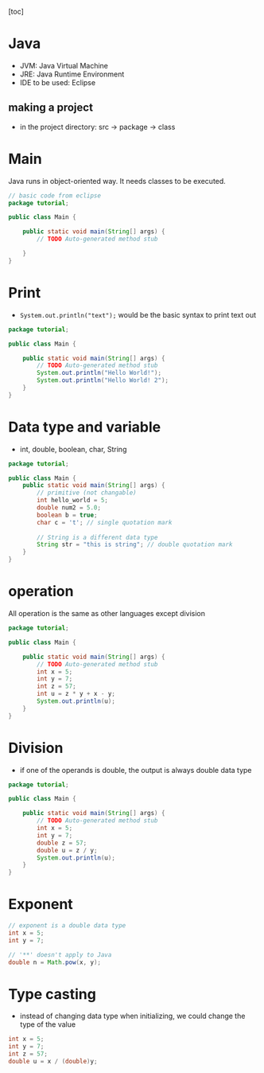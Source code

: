 [toc]

# Java

* JVM: Java Virtual Machine
* JRE: Java Runtime Environment
* IDE to be used: Eclipse



## making a project

* in the project directory: src -> package -> class



# Main

Java runs in object-oriented way. It needs classes to be executed.

```java
// basic code from eclipse
package tutorial;

public class Main {

	public static void main(String[] args) {
		// TODO Auto-generated method stub

	}
}
```

# Print

* `System.out.println("text");` would be the basic syntax to print text out

```java
package tutorial;

public class Main {

	public static void main(String[] args) {
		// TODO Auto-generated method stub
		System.out.println("Hello World!");
		System.out.println("Hello World! 2");
	}
}
```

# Data type and variable

* int, double, boolean, char, String

```java
package tutorial;

public class Main {
	public static void main(String[] args) {
		// primitive (not changable)
		int hello_world = 5;
		double num2 = 5.0;
		boolean b = true;
		char c = 't'; // single quotation mark
		
		// String is a different data type
		String str = "this is string"; // double quotation mark
	}
}
```

# operation

All operation is the same as other languages except division

```java
package tutorial;

public class Main {

	public static void main(String[] args) {
		// TODO Auto-generated method stub
		int x = 5;
		int y = 7;
		int z = 57;
		int u = z * y + x - y;
		System.out.println(u);
	}
}
```

# Division

* if one of the operands is double, the output is always double data type

```java
package tutorial;

public class Main {

	public static void main(String[] args) {
		// TODO Auto-generated method stub
		int x = 5;
		int y = 7;
		double z = 57;
		double u = z / y;
		System.out.println(u);
	}
}
```

# Exponent

```java
// exponent is a double data type
int x = 5;
int y = 7;

// '**' doesn't apply to Java
double n = Math.pow(x, y);
```

# Type casting

* instead of changing data type when initializing, we could change the type of the value

```java
int x = 5;
int y = 7;
int z = 57;
double u = x / (double)y;
```

